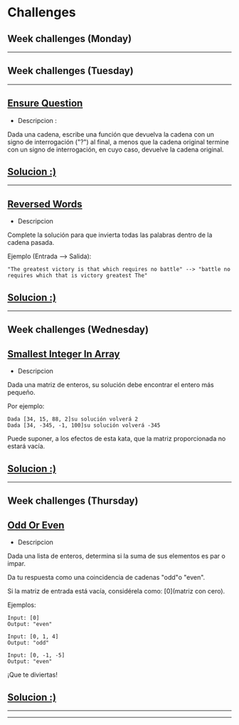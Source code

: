 
# <b>Challenges</b>
## <b>Week challenges (Monday) </b>

---
## <b> Week challenges (Tuesday) </b>
---
## [Ensure Question](https://www.codewars.com/kata/5866fc43395d9138a7000006/train/javascript)
* Descripcion :

Dada una cadena, escribe una función que devuelva la cadena con un signo de interrogación ("?") al final, a menos que la cadena original termine con un signo de interrogación, en cuyo caso, devuelve la cadena original.

## [Solucion :) ](solucion/EnsureQuestion.js)
---
## [Reversed Words]()
* Descripcion 

Complete la solución para que invierta todas las palabras dentro de la cadena pasada.

Ejemplo (Entrada --> Salida):
```
"The greatest victory is that which requires no battle" --> "battle no requires which that is victory greatest The"
```
## [Solucion :)](solucion/reversedWords.js)
---

## <b> Week challenges (Wednesday) </b>

## [Smallest Integer In Array](https://www.codewars.com/kata/55a2d7ebe362935a210000b2)
* Descripcion

Dada una matriz de enteros, su solución debe encontrar el entero más pequeño.

Por ejemplo:
```
Dada [34, 15, 88, 2]su solución volverá 2
Dada [34, -345, -1, 100]su solución volverá -345
```
Puede suponer, a los efectos de esta kata, que la matriz proporcionada no estará vacía.
## [Solucion :)](solucion/SmallestIntegerInArray.js)
---

## <b> Week challenges (Thursday) </b>
## [Odd Or Even]()
* Descripcion 

Dada una lista de enteros, determina si la suma de sus elementos es par o impar.

Da tu respuesta como una coincidencia de cadenas "odd"o "even".

Si la matriz de entrada está vacía, considérela como: [0](matriz con cero).

Ejemplos:
```
Input: [0]
Output: "even"

Input: [0, 1, 4]
Output: "odd"

Input: [0, -1, -5]
Output: "even"
```
¡Que te diviertas!


## [Solucion :)](solucion/OddOrEven.js)
---
---